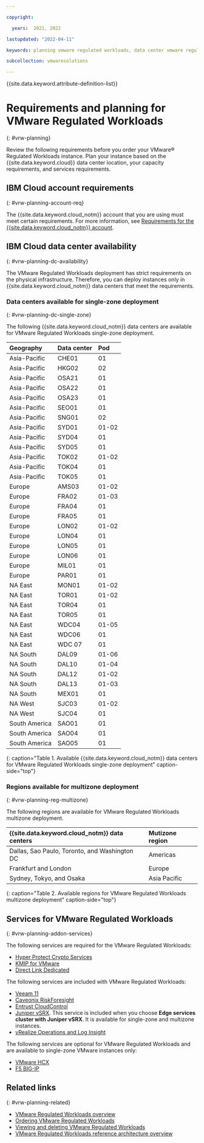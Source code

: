 ```yaml
---

copyright:

  years:  2021, 2022

lastupdated: "2022-04-11"

keywords: planning vmware regulated workloads, data center vmware regulated workloads, vmware regulated workloads data centers

subcollection: vmwaresolutions

---
```


{{site.data.keyword.attribute-definition-list}}

# Requirements and planning for VMware Regulated Workloads
{: #vrw-planning}

Review the following requirements before you order your VMware® Regulated Workloads instance. Plan your instance based on the {{site.data.keyword.cloud}} data center location, your capacity requirements, and services requirements.

## IBM Cloud account requirements
{: #vrw-planning-account-req}

The {{site.data.keyword.cloud_notm}} account that you are using must meet certain requirements. For more information, see [Requirements for the {{site.data.keyword.cloud_notm}} account](/docs/vmwaresolutions?topic=vmwaresolutions-cloud-infra-acct-req).

## IBM Cloud data center availability
{: #vrw-planning-dc-availability}

The VMware Regulated Workloads deployment has strict requirements on the physical infrastructure. Therefore, you can deploy instances only in {{site.data.keyword.cloud_notm}} data centers that meet the requirements.

### Data centers available for single-zone deployment
{: #vrw-planning-dc-single-zone}

The following {{site.data.keyword.cloud_notm}} data centers are available for VMware Regulated Workloads single-zone deployment.

| Geography | Data center | Pod |
|:----------|:------------|:-------|
| Asia-Pacific |CHE01 | 01 |
| Asia-Pacific | HKG02 | 02 |
| Asia-Pacific | OSA21 | 01 |
| Asia-Pacific | OSA22 | 01 |
| Asia-Pacific | OSA23 | 01 |
| Asia-Pacific | SEO01 | 01 |
| Asia-Pacific | SNG01| 02 |
| Asia-Pacific | SYD01 | 01-02 |
| Asia-Pacific | SYD04 | 01 |
| Asia-Pacific | SYD05 | 01 |
| Asia-Pacific | TOK02 | 01-02 |
| Asia-Pacific | TOK04 | 01 |
| Asia-Pacific | TOK05 | 01 |
| Europe | AMS03 | 01-02 |
| Europe | FRA02 | 01-03 |
| Europe | FRA04 | 01 |
| Europe | FRA05 | 01 |
| Europe | LON02 | 01-02 |
| Europe | LON04 | 01 |
| Europe | LON05 | 01 |
| Europe | LON06 | 01 |
| Europe | MIL01 | 01 |
| Europe | PAR01 | 01 |
| NA East | MON01 | 01-02 |
| NA East | TOR01 | 01-02 |
| NA East | TOR04 | 01 |
| NA East | TOR05 | 01 |
| NA East | WDC04 | 01-05 |
| NA East | WDC06 | 01 |
| NA East | WDC 07 | 01 |
| NA South | DAL09 | 01-06 |
| NA South | DAL10 | 01-04 |
| NA South | DAL12 | 01-02 |
| NA South | DAL13 | 01-03 |
| NA South | MEX01 | 01 |
| NA West | SJC03 | 01-02 |
| NA West | SJC04 | 01 |
| South America | SAO01 | 01 |
| South America | SAO04 | 01 |
| South America | SAO05 | 01 |
{: caption="Table 1. Available {{site.data.keyword.cloud_notm}} data centers for VMware Regulated Workloads single-zone deployment" caption-side="top"}

### Regions available for multizone deployment
{: #vrw-planning-reg-multizone}

The following regions are available for VMware Regulated Workloads multizone deployment.

| {{site.data.keyword.cloud_notm}} data centers | Mutizone region |
|:----------------------|:-------|
| Dallas, Sao Paulo, Toronto, and Washington DC | Americas |
| Frankfurt and London | Europe |
| Sydney, Tokyo, and Osaka | Asia Pacific |
{: caption="Table 2. Available regions for VMware Regulated Workloads multizone deployment" caption-side="top"}

## Services for VMware Regulated Workloads
{: #vrw-planning-addon-services}

The following services are required for the VMware Regulated Workloads:
* [Hyper Protect Crypto Services](https://cloud.ibm.com/catalog/services/hyper-protect-crypto-services)
* [KMIP for VMware](https://cloud.ibm.com/infrastructure/vmware-solutions/console/servicestandalonenew/KMIPAdapter)
* [Direct Link Dedicated](https://cloud.ibm.com/interconnectivity/direct-link)

The following services are included with VMware Regulated Workloads:
* [Veeam 11](/docs/vmwaresolutions?topic=vmwaresolutions-veeamvm_overview)
* [Caveonix RiskForesight](/docs/vmwaresolutions?topic=vmwaresolutions-caveonix_considerations)
* [Entrust CloudControl](/docs/vmwaresolutions?topic=vmwaresolutions-htcc_considerations)
* [Juniper vSRX](/docs/vmwaresolutions?topic=vmwaresolutions-juniper-overview). This service is included when you choose **Edge services cluster with Juniper vSRX**. It is available for single-zone and multizone instances.
* [vRealize Operations and Log Insight](/docs/vmwaresolutions?topic=vmwaresolutions-vrops_overview)

The following services are optional for VMware Regulated Workloads and are available to single-zone VMware instances only:
* [VMware HCX](/docs/vmwaresolutions?topic=vmwaresolutions-hcx_considerations)
* [F5 BIG-IP](/docs/vmwaresolutions?topic=vmwaresolutions-f5_considerations)

## Related links
{: #vrw-planning-related}

* [VMware Regulated Workloads overview](/docs/vmwaresolutions?topic=vmwaresolutions-vrw-overview)
* [Ordering VMware Regulated Workloads](/docs/vmwaresolutions?topic=vmwaresolutions-vrw-orderinginstance-req)
* [Viewing and deleting VMware Regulated Workloads](/docs/vmwaresolutions?topic=vmwaresolutions-vrw-view-delete-instance)
* [VMware Regulated Workloads reference architecture overview](/docs/vmwaresolutions?topic=vmwaresolutions-vrw-archi-overview)
